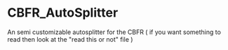 # CBFR_AutoSplitter
An semi customizable autosplitter for the CBFR 
( if you want something to read then look at the "read this or not" file )
